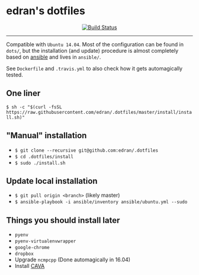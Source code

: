 # edran's dotfiles

<p align="center">
<a href="https://travis-ci.org/edran/.dotfiles">
<img src="https://travis-ci.org/edran/.dotfiles.svg"
     alt="Build Status"></a>
</p>

***

Compatible with `Ubuntu 14.04`. Most of the configuration can be found in
`dots/`, but the installation (and update) procedure is almost completely based
on [ansible](https://www.ansible.com/) and lives in `ansible/`.

See `Dockerfile` and `.travis.yml` to also check how it gets automagically
tested.

## One liner

`$ sh -c "$(curl -fsSL https://raw.githubusercontent.com/edran/.dotfiles/master/install/install.sh)"`

## "Manual" installation

* `$ git clone --recursive git@github.com:edran/.dotfiles`
* `$ cd .dotfiles/install`
* `$ sudo ./install.sh`

## Update local installation

* `$ git pull origin <branch>` (likely master)
* `$ ansible-playbook -i ansible/inventory ansible/ubuntu.yml --sudo`

## Things you should install later

* `pyenv`
* `pyenv-virtualenvwrapper`
* `google-chrome`
* `dropbox`
* Upgrade `ncmpcpp` (Done automagically in 16.04)
* Install [CAVA](https://karlstav.github.io/cava/)
